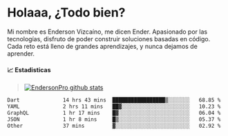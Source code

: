 
# Holaaa, ¿Todo bien?

Mi nombre es Enderson Vizcaíno, me dicen Ender. Apasionado por las tecnologías, disfruto de poder construir soluciones basadas en código. Cada reto está lleno de grandes aprendizajes, y nunca dejamos de aprender. 

#### :chart_with_upwards_trend: Estadisticas
> [![EndersonPro github stats](https://github-readme-stats.vercel.app/api?username=endersonpro&theme=vue-dark&show_icons=true)](https://github.com/anuraghazra/github-readme-stats) 


<!--START_SECTION:waka-->

```txt
Dart              14 hrs 43 mins  █████████████████▒░░░░░░░   68.85 %
YAML              2 hrs 11 mins   ██▓░░░░░░░░░░░░░░░░░░░░░░   10.23 %
GraphQL           1 hr 17 mins    █▓░░░░░░░░░░░░░░░░░░░░░░░   06.04 %
JSON              1 hr 8 mins     █▒░░░░░░░░░░░░░░░░░░░░░░░   05.37 %
Other             37 mins         ▓░░░░░░░░░░░░░░░░░░░░░░░░   02.92 %
```

<!--END_SECTION:waka-->

[website]: https://endersonpro.github.io/portfolio/
[twitter]: https://twitter.com/endersonj_
[youtube]: https://youtube.com/ByEnderson
[instagram]: https://instagram.com/endersonvizc
[linkedin]: https://www.linkedin.com/in/enderson-vizcaino-2aa927175/
